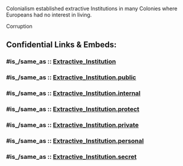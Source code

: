 
Colonialism established extractive Institutions in many Colonies 
where Europeans had no interest in living. 

Corruption  


## Confidential Links & Embeds: 

### #is_/same_as :: [Extractive_Institution](/_Standards/Society/Economics/Institution/Extractive_Institution.md) 

### #is_/same_as :: [Extractive_Institution.public](/_public/Society/Economics/Institution/Extractive_Institution.public.md) 

### #is_/same_as :: [Extractive_Institution.internal](/_internal/Society/Economics/Institution/Extractive_Institution.internal.md) 

### #is_/same_as :: [Extractive_Institution.protect](/_protect/Society/Economics/Institution/Extractive_Institution.protect.md) 

### #is_/same_as :: [Extractive_Institution.private](/_private/Society/Economics/Institution/Extractive_Institution.private.md) 

### #is_/same_as :: [Extractive_Institution.personal](/_personal/Society/Economics/Institution/Extractive_Institution.personal.md) 

### #is_/same_as :: [Extractive_Institution.secret](/_secret/Society/Economics/Institution/Extractive_Institution.secret.md)

